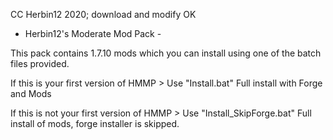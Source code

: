 CC Herbin12 2020; download and modify OK

- Herbin12's Moderate Mod Pack -

This pack contains 1.7.10 mods which you can install using one of the batch files provided.

If this is your first version of HMMP > Use "Install.bat"
Full install with Forge and Mods


If this is not your first version of HMMP > Use "Install_SkipForge.bat"
Full install of mods, forge installer is skipped.